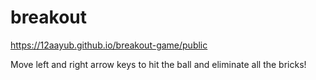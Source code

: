 # breakout
https://12aayub.github.io/breakout-game/public

Move left and right arrow keys to hit the ball and eliminate all the bricks!
